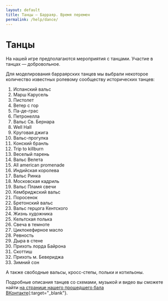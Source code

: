 ```yaml
---
layout: default
title: Танцы — Барраяр. Время перемен
permalink: /help/dance/
---
```


# Танцы

На нашей игре предполагаются мероприятия с танцами. Участие в танцах — добровольное.

Для моделирования барраярских танцев мы выбрали некоторое количество известных ролевому сообществу исторических танцев:

1. Испанский вальс
2. Марш Карусель
3. Пистолет
4. Ветер с гор
5. Па-де-грас
6. Петронелла
7. Вальс Св. Бернара
8. Well Hall
9. Круговая джига
10. Вальс-прогулка
11. Конский бранль
12. Trip to killburn
13. Веселый парень
14. Вальс Велета
15. All american promenade
16. Индийская королева
17. Вальс Ринка
18. Московская кадриль
19. Вальс Пламя свечи
20. Кембриджский вальс
21. Поросенок
22. Бретонский вальс
23. Вальс герцога Кентского
24. Жизнь художника
25. Кельтская полька
26. Свеча в темноте
27. Циклокефирное масло
28. Ревность
29. Дыра в стене
30. Прихоть лорда Байрона
31. Скоттиш
32. Прихоть м. Бевериджа
33. Зимний сон

А также свободные вальсы, кросс-степы, польки и котильоны.

Подробные описания танцев со схемами, музыкой и видео вы сможете найти [на странице нашего прошедшего бала ВКонтакте](https://vk.com/topic-112051034_33280399){:target="_blank"}.
